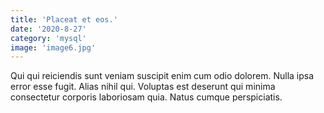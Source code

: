 ```yaml
---
title: 'Placeat et eos.'
date: '2020-8-27'
category: 'mysql'
image: 'image6.jpg'
---
```


Qui qui reiciendis sunt veniam suscipit enim cum odio dolorem. Nulla ipsa error esse fugit. Alias nihil qui. Voluptas est deserunt qui minima consectetur corporis laboriosam quia. Natus cumque perspiciatis.
